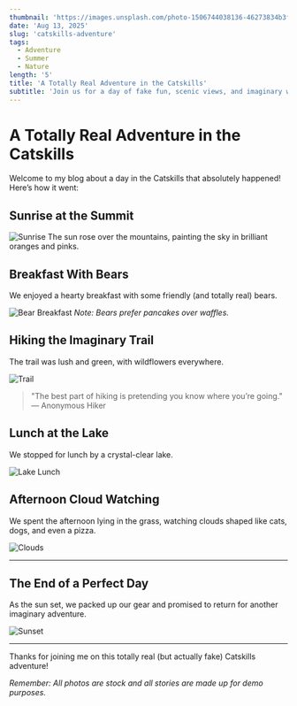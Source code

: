 ```yaml
---
thumbnail: 'https://images.unsplash.com/photo-1506744038136-46273834b3fb'
date: 'Aug 13, 2025'
slug: 'catskills-adventure'
tags:
  - Adventure
  - Summer
  - Nature
length: '5'
title: 'A Totally Real Adventure in the Catskills'
subtitle: 'Join us for a day of fake fun, scenic views, and imaginary wildlife!'
---
```


# A Totally Real Adventure in the Catskills

Welcome to my blog about a day in the Catskills that absolutely happened! Here’s how it went:

## Sunrise at the Summit

![Sunrise](https://images.unsplash.com/photo-1465101046530-73398c7f28ca)
The sun rose over the mountains, painting the sky in brilliant oranges and pinks.

## Breakfast With Bears

We enjoyed a hearty breakfast with some friendly (and totally real) bears.

![Bear Breakfast](https://images.unsplash.com/photo-1518717758536-85ae29035b6d)
*Note: Bears prefer pancakes over waffles.*

## Hiking the Imaginary Trail

The trail was lush and green, with wildflowers everywhere.

![Trail](https://images.unsplash.com/photo-1500530855697-b586d89ba3ee)

> "The best part of hiking is pretending you know where you’re going."  
> — Anonymous Hiker

## Lunch at the Lake

We stopped for lunch by a crystal-clear lake.

![Lake Lunch](https://images.unsplash.com/photo-1465101178521-c1a4c8a0f0c5)

## Afternoon Cloud Watching

We spent the afternoon lying in the grass, watching clouds shaped like cats, dogs, and even a pizza.

![Clouds](https://images.unsplash.com/photo-1465101046530-73398c7f28ca)

---

## The End of a Perfect Day

As the sun set, we packed up our gear and promised to return for another imaginary adventure.

![Sunset](https://images.unsplash.com/photo-1465101178521-c1a4c8a0f0c5)

---

Thanks for joining me on this totally real (but actually fake) Catskills adventure!

*Remember: All photos are stock and all stories are made up for demo purposes.*